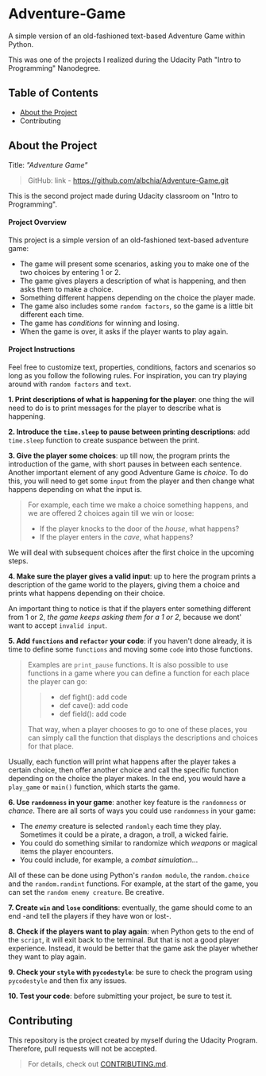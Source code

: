 # Adventure-Game
A simple version of an old-fashioned text-based Adventure Game within Python.

This was one of the projects I realized during the Udacity Path "Intro to Programming" Nanodegree.

## Table of Contents
- [About the Project](#About-the-Project) 
- Contributing

## About the Project
Title: _"Adventure Game"_

> GitHub: link - https://github.com/albchia/Adventure-Game.git

This is the second project made during Udacity classroom on "Intro to Programming".

#### Project Overview
This project is a simple version of an old-fashioned text-based adventure game: 
- The game will present some scenarios, asking you to make one of the two choices by entering 1 or 2.
- The game gives players a description of what is happening, and then asks them to make a choice.
- Something different happens depending on the choice the player made.
- The game also includes some `random factors`, so the game is a little bit different each time.
- The game has _conditions_ for winning and losing.
- When the game is over, it asks if the player wants to play again.

#### Project Instructions
Feel free to customize text, properties, conditions, factors and scenarios so long as you follow the following rules.
For inspiration, you can try playing around with `random factors` and `text`.

**1. Print descriptions of what is happening for the player**: one thing the will need to do is to print messages for the player to describe what is happening.

**2. Introduce the `time.sleep` to pause between printing descriptions**: add `time.sleep` function to create suspance between the print.

**3. Give the player some choices**: up till now, the program prints the introduction of the game, with short pauses in between each sentence. Another important element of any good Adventure Game is _choice_. To do this, you will need to get some `input` from the player and then change what happens depending on what the input is.

> For example, each time we make a choice something happens, and we are offered 2 choices again till we win or loose:
> - If the player knocks to the door of the _house_, what happens?
> - If the player enters in the _cave_, what happens?

We will deal with subsequent choices after the first choice in the upcoming steps.

**4. Make sure the player gives a valid input**: up to here the program prints a description of the game world to the players, giving them a choice and prints what happens depending on their choice.

An important thing to notice is that if the players enter something different from 1 or 2, _the game keeps asking them for a 1 or 2_, because we dont' want to accept `invalid input`.

**5. Add `functions` and `refactor` your code**: if you haven't done already, it is time to define some `functions` and moving some `code` into those functions.
> Examples are `print_pause` functions.
> It is also possible to use functions in a game where you can define a function for each place the player can go:
>> - def fight():
>> add code
>> - def cave():
>> add code
>> - def field():
>> add code
>
> That way, when a player chooses to go to one of these places, you can simply call the function that displays the descriptions and choices for that place.
> 
Usually, each function will print what happens after the player takes a certain choice, then offer another choice and call the specific function depending on the choice the player makes. In the end, you would have a `play_game` or `main()` function, which starts the game.

**6. Use `randomness` in your game**: another key feature is the `randomness` or _chance_. There are all sorts of ways you could use `randomness` in your game:
- The _enemy_ creature is selected `randomly` each time they play. Sometimes it could be a pirate, a dragon, a troll, a wicked fairie.
- You could do something similar to randomize which _weapons_ or magical items the player encounters.
- You could include, for example, a _combat simulation_...

All of these can be done using Python's `random module`, the `random.choice` and the `random.randint` functions. For example, at the start of the game, you can set the `random enemy creature`. Be creative.

**7. Create `win` and `lose` conditions**: eventually, the game should come to an end -and tell the players if they have won or lost-.

**8. Check if the players want to play again**: when Python gets to the end of the `script`, it will exit back to the terminal. But that is not a good player experience. Instead, it would be better that the game ask the player whether they want to play again.

**9. Check your `style` with `pycodestyle`**: be sure to check the program using `pycodestyle` and then fix any issues.

**10. Test your code**: before submitting your project, be sure to test it.

## Contributing
This repository is the project created by myself during the Udacity Program.
Therefore, pull requests will not be accepted.

> For details, check out [CONTRIBUTING.md](CONTRIBUTING.md).
